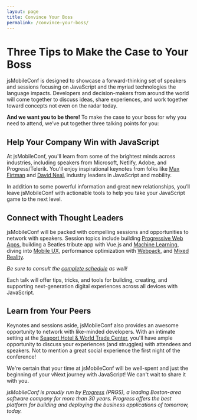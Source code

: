 ```yaml
---
layout: page
title: Convince Your Boss
permalink: /convince-your-boss/
---
```


# Three Tips to Make the Case to Your Boss

jsMobileConf is designed to showcase a forward-thinking set of speakers and sessions focusing on JavaScript and the myriad technologies the language impacts. Developers and decision-makers from around the world will come together to discuss ideas, share experiences, and work together toward concepts not even on the radar today.

**And we want you to be there!** To make the case to your boss for why you need to attend, we’ve put together three talking points for you:

## Help Your Company Win with JavaScript

At jsMobileConf, you'll learn from some of the brightest minds across industries, including speakers from Microsoft, Netlify, Adobe, and Progress/Telerik. You'll enjoy inspirational keynotes from folks like [Max Firtman](https://twitter.com/firt) and [David Neal](https://twitter.com/reverentgeek), industry leaders in JavaScript and mobility.

In addition to some powerful information and great new relationships, you’ll leave jsMobileConf with actionable tools to help you take your JavaScript game to the next level.

## Connect with Thought Leaders

jsMobileConf will be packed with compelling sessions and opportunities to network with speakers. Session topics include building [Progressive Web Apps](https://jsmobileconf.com/schedule/session-bergenhem.html), building a Beatles tribute app with Vue.js and [Machine Learning](https://jsmobileconf.com/schedule/session-looper.html), diving into [Mobile UX](https://jsmobileconf.com/schedule/session-whelpley.html), performance optimization with [Webpack](https://jsmobileconf.com/schedule/session-parnell.html), and [Mixed Reality](https://jsmobileconf.com/schedule/session-yonet.html).

_Be sure to consult the [complete schedule](https://jsmobileconf.com/#lgx-schedule) as well!_

Each talk will offer tips, tricks, and tools for building, creating, and supporting next-generation digital experiences across all devices with JavaScript.

## Learn from Your Peers

Keynotes and sessions aside, jsMobileConf also provides an awesome opportunity to network with like-minded developers. With an intimate setting at the [Seaport Hotel & World Trade Center](https://www.seaportboston.com/), you'll have ample opportunity to discuss your experiences (and struggles) with attendees and speakers. Not to mention a great social experience the first night of the conference!

We're certain that your time at jsMobileConf will be well-spent and just the beginning of your vNext journey with JavaScript! We can't wait to share it with you.

_jsMobileConf is proudly run by [Progress](https://www.progress.com/) (PRGS), a leading Boston-area software company for more than 30 years. Progress offers the best platform for building and deploying the business applications of tomorrow, today._
